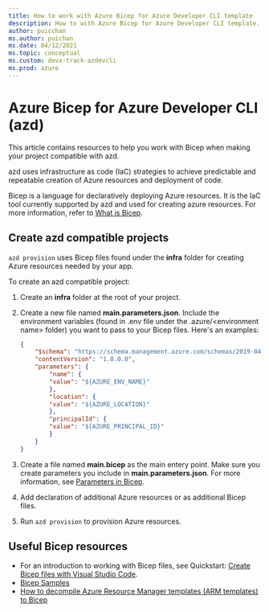 ```yaml
---
title: How to work with Azure Bicep for Azure Developer CLI template
description: How to with Azure Bicep for Azure Developer CLI template.
author: puicchan
ms.author: puichan
ms.date: 04/12/2021
ms.topic: conceptual
ms.custom: devx-track-azdevcli
ms.prod: azure
---
```

#  Azure Bicep for Azure Developer CLI (azd)

This article contains resources to help you work with Bicep when making your project compatible with azd.

azd uses infrastructure as code (IaC) strategies to achieve predictable and repeatable creation of Azure resources and deployment of code. 

Bicep is a language for declaratively deploying Azure resources. It is the IaC tool currently supported by azd and used for creating azure resources. For more information, refer to [What is Bicep](/azure/azure-resource-manager/bicep/overview).

## Create azd compatible projects 

`azd provision` uses Bicep files found under the **infra** folder for creating Azure resources needed by your app.

To create an azd compatible project:

1. Create an **infra** folder at the root of your project.
1. Create a new file named **main.parameters.json**. Include the environment variables (found in .env file under the .azure/\<environment name\> folder) you want to pass to your Bicep files. Here's an examples:

    ```json
    {
        "$schema": "https://schema.management.azure.com/schemas/2019-04-01/deploymentParameters.json#",
        "contentVersion": "1.0.0.0",
        "parameters": {
            "name": {
            "value": "${AZURE_ENV_NAME}"
            },
            "location": {
            "value": "${AZURE_LOCATION}"
            },
            "principalId": {
            "value": "${AZURE_PRINCIPAL_ID}"
            }
        }
    }
    ```
1. Create a file named **main.bicep** as the main entery point. Make sure you create parameters you include in **main.parameters.json**. For more information, see [Parameters in Bicep](/azure/azure-resource-manager/bicep/parameters). 
1. Add declaration of additional Azure resources or as additional Bicep files. 
1. Run `azd provision` to provision Azure resources.

## Useful Bicep resources

* For an introduction to working with Bicep files, see Quickstart: [Create Bicep files with Visual Studio Code](/azure/azure-resource-manager/bicep/quickstart-create-bicep-use-visual-studio-code?tabs=CLI).
* [Bicep Samples](https://docs.microsoft.com/en-us/samples/browse/?languages=bicep)
* [How to decompile Azure Resource Manager templates (ARM templates) to Bicep](/azure/azure-resource-manager/bicep/decompile?tabs=azure-cli)
